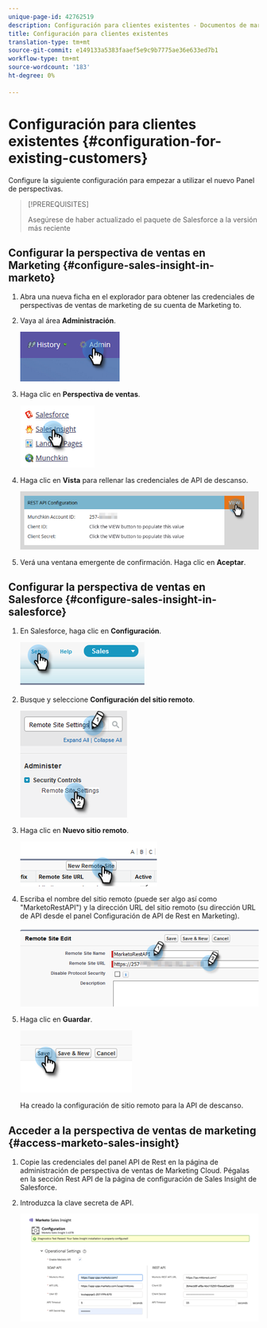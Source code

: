 ```yaml
---
unique-page-id: 42762519
description: Configuración para clientes existentes - Documentos de marketing - Documentación del producto
title: Configuración para clientes existentes
translation-type: tm+mt
source-git-commit: e149133a5383faaef5e9c9b7775ae36e633ed7b1
workflow-type: tm+mt
source-wordcount: '183'
ht-degree: 0%

---
```



# Configuración para clientes existentes {#configuration-for-existing-customers}

Configure la siguiente configuración para empezar a utilizar el nuevo Panel de perspectivas.

>[!PREREQUISITES]
>
>Asegúrese de haber actualizado el paquete de Salesforce a la versión más reciente

## Configurar la perspectiva de ventas en Marketing {#configure-sales-insight-in-marketo}

1. Abra una nueva ficha en el explorador para obtener las credenciales de perspectivas de ventas de marketing de su cuenta de Marketing to.
1. Vaya al área **Administración**.

   ![](assets/configure-1.png)

1. Haga clic en **Perspectiva de ventas**.

   ![](assets/configure-2.png)

1. Haga clic en **Vista** para rellenar las credenciales de API de descanso.

   ![](assets/configure-3.png)

1. Verá una ventana emergente de confirmación. Haga clic en **Aceptar**.

## Configurar la perspectiva de ventas en Salesforce {#configure-sales-insight-in-salesforce}

1. En Salesforce, haga clic en **Configuración**.

   ![](assets/sfdc-1.png)

1. Busque y seleccione **Configuración del sitio remoto**.

   ![](assets/sfdc-2.png)

1. Haga clic en **Nuevo sitio remoto**.

   ![](assets/sfdc-3.png)

1. Escriba el nombre del sitio remoto (puede ser algo así como &quot;MarketoRestAPI&quot;) y la dirección URL del sitio remoto (su dirección URL de API desde el panel Configuración de API de Rest en Marketing).

   ![](assets/sfdc-4.png)

1. Haga clic en **Guardar**.

   ![](assets/sfdc-5.png)

   Ha creado la configuración de sitio remoto para la API de descanso.

## Acceder a la perspectiva de ventas de marketing {#access-marketo-sales-insight}

1. Copie las credenciales del panel API de Rest en la página de administración de perspectiva de ventas de Marketing Cloud. Pégalas en la sección Rest API de la página de configuración de Sales Insight de Salesforce.
1. Introduzca la clave secreta de API.

   ![](assets/config.png)

